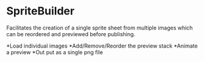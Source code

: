 SpriteBuilder
=============

Facilitates the creation of a single sprite sheet from multiple images which can be reordered and previewed before publishing.

*Load individual images
*Add/Remove/Reorder the preview stack
*Animate a preview
*Out put as a single png file
